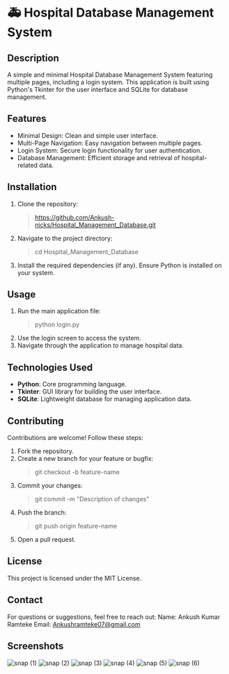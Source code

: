 # 🚑 **Hospital Database Management System**

## Description
A simple and minimal Hospital Database Management System featuring multiple pages, including a login system. This application is built using Python's Tkinter for the user interface and SQLite for database management.

## Features
- Minimal Design: Clean and simple user interface.
- Multi-Page Navigation: Easy navigation between multiple pages.
- Login System: Secure login functionality for user authentication.
- Database Management: Efficient storage and retrieval of hospital-related data.

## Installation
1. Clone the repository:
   >https://github.com/Ankush-nicks/Hospital_Management_Database.git
2. Navigate to the project directory:
   >cd Hospital_Management_Database
3. Install the required dependencies (if any). Ensure Python is installed on your system.
   

## Usage
1. Run the main application file:
   >python login.py
2. Use the login screen to access the system.
3. Navigate through the application to manage hospital data.

## Technologies Used
- **Python**: Core programming language.
- **Tkinter**: GUI library for building the user interface.
- **SQLite**: Lightweight database for managing application data.

## Contributing
Contributions are welcome! Follow these steps:
1. Fork the repository.
2. Create a new branch for your feature or bugfix:
   >git checkout -b feature-name
3. Commit your changes:
   >git commit -m "Description of changes"
4. Push the branch:
   >git push origin feature-name
5. Open a pull request.

## License
This project is licensed under the MIT License.

## Contact
For questions or suggestions, feel free to reach out:
Name: Ankush Kumar Ramteke
Email: Ankushramteke07@gmail.com

## Screenshots
![snap (1)](https://github.com/user-attachments/assets/f5c04d7e-8be4-418b-8cee-5cca1b969501)
![snap (2)](https://github.com/user-attachments/assets/357c040f-cd55-43b5-a4de-1e75cddf91a2)
![snap (3)](https://github.com/user-attachments/assets/9a9f3652-9cf1-4e5d-a50e-fa28ec1b7e0a)
![snap (4)](https://github.com/user-attachments/assets/db24acdb-efc2-4a7d-b3a0-31b9e732ec4c)
![snap (5)](https://github.com/user-attachments/assets/0cd2aa40-81e9-4403-87a3-fec5c267f070)
![snap (6)](https://github.com/user-attachments/assets/48c2ecb6-9121-4447-8ade-a2fd03abcdd1)


